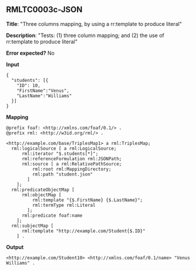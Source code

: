 ## RMLTC0003c-JSON

**Title**: "Three columns mapping, by using a rr:template to produce literal"

**Description**: "Tests: (1) three column mapping; and (2) the use of rr:template to produce literal"

**Error expected?** No

**Input**
```
{
  "students": [{
    "ID": 10,
    "FirstName":"Venus",
    "LastName":"Williams"
  }]
}

```

**Mapping**
```
@prefix foaf: <http://xmlns.com/foaf/0.1/> .
@prefix rml: <http://w3id.org/rml/> .

<http://example.com/base/TriplesMap1> a rml:TriplesMap;
  rml:logicalSource [ a rml:LogicalSource;
      rml:iterator "$.students[*]";
      rml:referenceFormulation rml:JSONPath;
      rml:source [ a rml:RelativePathSource;
          rml:root rml:MappingDirectory;
          rml:path "student.json"
        ]
    ];
  rml:predicateObjectMap [
      rml:objectMap [
          rml:template "{$.FirstName} {$.LastName}";
          rml:termType rml:Literal
        ];
      rml:predicate foaf:name
    ];
  rml:subjectMap [
      rml:template "http://example.com/Student{$.ID}"
    ] .

```

**Output**
```
<http://example.com/Student10> <http://xmlns.com/foaf/0.1/name> "Venus Williams" .

```

